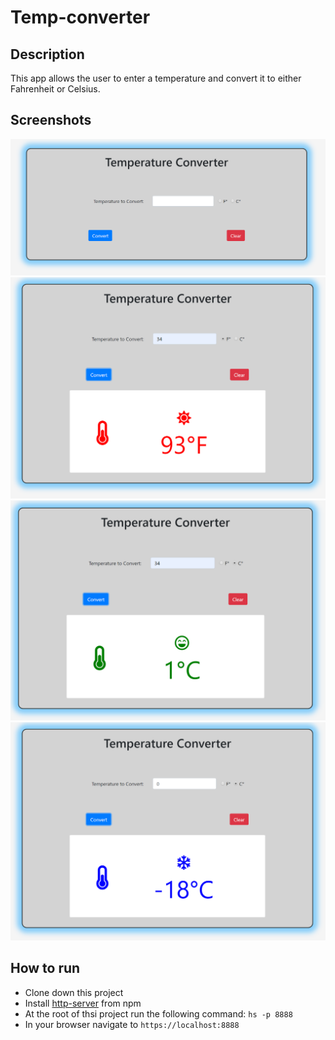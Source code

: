 # Temp-converter

## Description
This app allows the user to enter a temperature and convert it to either Fahrenheit or Celsius. 

## Screenshots
![Mainview of temp-converter](https://raw.githubusercontent.com/LaCollins/temperature-converter/master/screenshots/mainview.PNG)
![Conversion view 1](https://raw.githubusercontent.com/LaCollins/temperature-converter/master/screenshots/conversion1.PNG)
![Conversion view 2](https://raw.githubusercontent.com/LaCollins/temperature-converter/master/screenshots/conversion2.PNG)
![Conversion view 3](https://raw.githubusercontent.com/LaCollins/temperature-converter/master/screenshots/conversion3.PNG)


## How to run
* Clone down this project
* Install [http-server](https://www.npmjs.com/package/http-server) from npm
* At the root of thsi project run the following command: `hs -p 8888`
* In your browser navigate to `https://localhost:8888`
